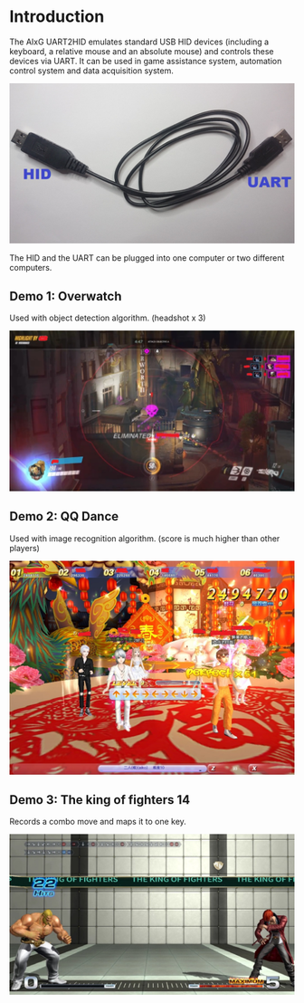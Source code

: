 # Introduction
The AIxG UART2HID emulates standard USB HID devices (including a keyboard, a relative mouse and an absolute mouse) and controls these devices via UART. It can be used in game assistance system, automation control system and data acquisition system.

![UART2HID](https://raw.githubusercontent.com/AIxG/UART2HID/master/images/UART2HID.jpg)

The HID and the UART can be plugged into one computer or two different computers.


## Demo 1: Overwatch

Used with object detection algorithm. (headshot x 3)

![overwatch](https://raw.githubusercontent.com/AIxG/UART2HID/master/images/demo_ow.jpg)


## Demo 2: QQ Dance

Used with image recognition algorithm. (score is much higher than other players)

![QQ Dance](https://raw.githubusercontent.com/AIxG/UART2HID/master/images/demo_qq_dance.jpg)


## Demo 3: The king of fighters 14

Records a combo move and maps it to one key.

![KOF14](https://raw.githubusercontent.com/AIxG/UART2HID/master/images/demo_kof14.jpg)
